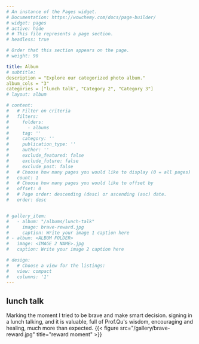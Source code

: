```yaml
---
# An instance of the Pages widget.
# Documentation: https://wowchemy.com/docs/page-builder/
# widget: pages
# active: hide
# # This file represents a page section.
# headless: true

# Order that this section appears on the page.
# weight: 90

title: Album
# subtitle:
description = "Explore our categorized photo album."
album_cols = "3"
categories = ["lunch talk", "Category 2", "Category 3"]
# layout: album

# content:
#   # Filter on criteria
#   filters:
#     folders:
#       - albums
#     tag: ''
#     category: ''
#     publication_type: ''
#     author: ''
#     exclude_featured: false
#     exclude_future: false
#     exclude_past: false
#   # Choose how many pages you would like to display (0 = all pages)
#   count: 1
#   # Choose how many pages you would like to offset by
#   offset: 0
#   # Page order: descending (desc) or ascending (asc) date.
#   order: desc


# gallery_item:
#   - album: "/albums/lunch-talk"
#     image: brave-reward.jpg
#     caption: Write your image 1 caption here
# - album: <ALBUM FOLDER>
#   image: <IMAGE 2 NAME>.jpg
#   caption: Write your image 2 caption here

# design:
#   # Choose a view for the listings:
#   view: compact
#   columns: '1'
---
```

## lunch talk
Marking the moment I tried to be brave and make smart decision. signing in a lunch talking, and it is valuable, full of Prof.Qu's wisdom, encouraging and healing, much more than expected. 
{{< figure src="/gallery/brave-reward.jpg" title="reward moment" >}}